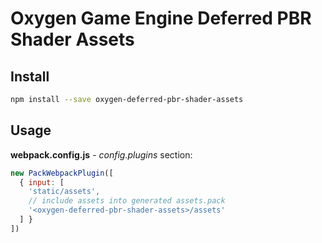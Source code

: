 # Oxygen Game Engine Deferred PBR Shader Assets

## Install
```bash
npm install --save oxygen-deferred-pbr-shader-assets
```

## Usage
**webpack.config.js** - *config.plugins* section:
```javascript
new PackWebpackPlugin([
  { input: [
    'static/assets',
    // include assets into generated assets.pack
    '<oxygen-deferred-pbr-shader-assets>/assets'
  ] }
])
```
